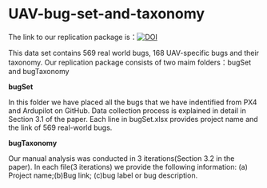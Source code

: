 # UAV-bug-set-and-taxonomy
The link to our replication package is：[![DOI](https://zenodo.org/badge/DOI/10.5281/zenodo.4898868.svg)](https://doi.org/10.5281/zenodo.4898868)

This data set contains 569 real world bugs, 168 UAV-specific bugs and their taxonomy. 
Our replication package consists of two maim folders：bugSet and bugTaxonomy

**bugSet**

In this folder we have placed all the bugs that we have indentified from PX4 and Ardupilot on GitHub. Data collection process is explained in detail in Section 3.1 of the paper. Each line in bugSet.xlsx provides project name and the link of 569 real-world bugs. 

**bugTaxonomy**

Our manual analysis was conducted in 3 iterations(Section 3.2 in the paper). In each file(3 iterations) we provide the following information: (a) Project name;(b)Bug link; (c)bug label or bug description.


